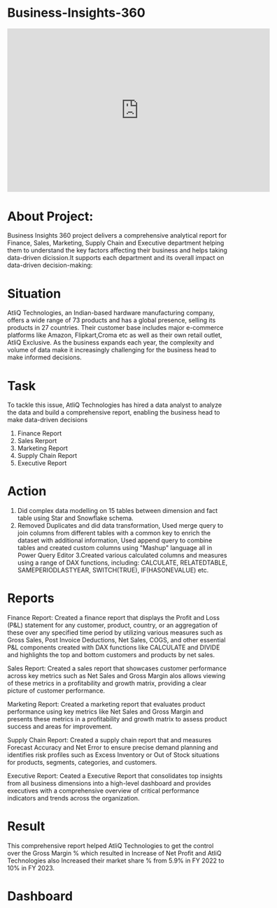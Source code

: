 # Business-Insights-360

 [<iframe title="Business Insights 360" width="600" height="373.5" src="https://app.powerbi.com/view?r=eyJrIjoiZWQxM2NjZjgtODJlYS00NTY1LTljYTctZTIxZmRlNWJhMWQyIiwidCI6ImM2ZTU0OWIzLTVmNDUtNDAzMi1hYWU5LWQ0MjQ0ZGM1YjJjNCJ9" frameborder="0" allowFullScreen="true"></iframe>](https://app.powerbi.com/view?r=eyJrIjoiOGQ4MmZmMmUtOTJjNC00YTFhLTkxMWYtOWU0ODQ2NTU0ZmIzIiwidCI6ImM2ZTU0OWIzLTVmNDUtNDAzMi1hYWU5LWQ0MjQ0ZGM1YjJjNCJ9)

# About Project:
Business Insights 360 project delivers a comprehensive analytical report for Finance, Sales, Marketing, Supply Chain
and Executive department helping them to understand the key factors affecting their business and helps taking data-driven
dicission.It supports each department and its overall impact on data-driven decision-making:

# Situation
AtliQ Technologies, an Indian-based hardware manufacturing company, offers a wide range of 73 products and has a global presence, selling its products in 27 countries. Their customer base includes major e-commerce platforms like Amazon, Flipkart,Croma etc as well as their own retail outlet, AtliQ Exclusive. As the business expands each year, the complexity and volume of data make it increasingly challenging for the business head to make informed decisions. 

# Task
To tackle this issue, AtliQ Technologies has hired a data analyst to analyze the data and build a comprehensive report, enabling the business head to make data-driven decisions
1. Finance Report
2. Sales Rerport
3. Marketing Report
4. Supply Chain Report
5. Executive Report

# Action 
1. Did complex data modelling on 15 tables between dimension and fact table using Star and Snowflake schema.
2. Removed Duplicates and did data transformation, Used merge query to join columns from different tables with a common key to enrich the dataset with additional information, Used append query to combine tables
   and created custom columns using "Mashup" language all in Power Query Editor
3.Created various calculated columns and measures using a range of DAX functions, including:
CALCULATE,
RELATEDTABLE,
SAMEPERIODLASTYEAR,
SWITCH(TRUE),
IF(HASONEVALUE) etc.

# Reports
Finance Report: Created a finance report that displays the Profit and Loss (P&L) statement for any customer, product, country, or an aggregation of these over any specified time period by utilizing various measures such as Gross Sales, Post Invoice Deductions, Net Sales, COGS, and other essential P&L components created with DAX functions like CALCULATE and DIVIDE and highlights the top and bottom customers and products by net sales.

Sales Report: Created a sales report that showcases customer performance across key metrics such as Net Sales and Gross Margin alos allows viewing of these metrics in a profitability and growth matrix, providing a clear picture of customer performance.

Marketing Report: Created a marketing report that evaluates product performance using key metrics like Net Sales and Gross Margin and presents these metrics in a profitability and growth matrix to assess product success and areas for improvement.

Supply Chain Report: Created a supply chain report that and measures Forecast Accuracy and Net Error to ensure precise demand planning and identifies risk profiles such as Excess Inventory or Out of Stock situations for products, segments, categories, and customers.

Executive Report: Ceated a Executive Report that consolidates top insights from all business dimensions into a high-level dashboard and provides executives with a comprehensive overview of critical performance indicators and trends across the organization.

# Result
This comprehensive report helped AtliQ Technologies to get the control over the Gross Margin % which resulted in Increase of Net Profit and AtliQ Technologies also Increased their market share % from 5.9% in FY 2022 to 10% in FY 2023.

# Dashboard

